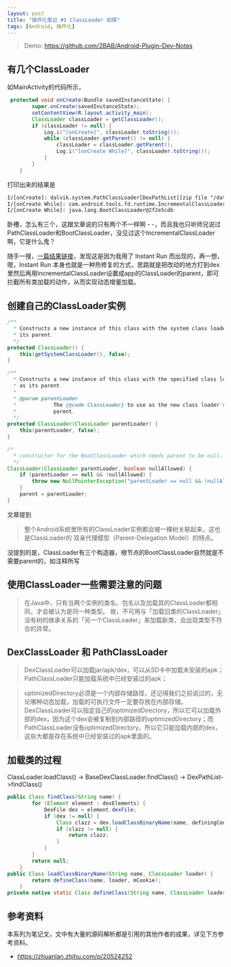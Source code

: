 ```yaml
---
layout: post
title: "插件化笔记 #1 ClassLoader 初探"
tags: [Android, 插件化]
---
```


> Demo: https://github.com/2BAB/Android-Plugin-Dev-Notes

## 有几个ClassLoader

如MainActivity的代码所示，

```java
 protected void onCreate(Bundle savedInstanceState) {
        super.onCreate(savedInstanceState);
        setContentView(R.layout.activity_main);
        ClassLoader classLoader = getClassLoader();
        if (classLoader != null) {
            Log.i("[onCreate]", classLoader.toString());
            while (classLoader.getParent() != null) {
                classLoader = classLoader.getParent();
                Log.i("[onCreate While]", classLoader.toString());
            }
        }
    }
```

打印出来的结果是

```xml
I/[onCreate]: dalvik.system.PathClassLoader[DexPathList[[zip file "/data/app/example.com.classloaderdemo-1/base.apk"],nativeLibraryDirectories=[/vendor/lib, /system/lib]]]
I/[onCreate While]: com.android.tools.fd.runtime.IncrementalClassLoader@1d4251ea
I/[onCreate While]: java.lang.BootClassLoader@2f2e5cdb
```

卧槽，怎么有三个，这跟文章说的只有两个不一样啊 - -，而且我也只听师兄说过PathClassLoader和BootClassLoader，没见过这个IncrementalClassLoader啊，它是什么鬼？

<!--more-->

随手一搜，[一篇结果链接](http://www.cnblogs.com/coding-way/p/5443718.html)，发现这是因为我用了 Instant Run 而出现的，再一想，嗯，Instant Run 本身也就是一种热修复的方式，思路就是把改动的地方打到dex里然后再用IncrementalClassLoader设置成app的ClassLoader的parent，即可拦截所有类加载的动作，从而实现动态增量加载。



## 创建自己的ClassLoader实例

```java
/**
  * Constructs a new instance of this class with the system class loader as
  * its parent.
  */
protected ClassLoader() {
    this(getSystemClassLoader(), false);
}

/**
  * Constructs a new instance of this class with the specified class loader
  * as its parent.
  *
  * @param parentLoader
  *            The {@code ClassLoader} to use as the new class loader's
  *            parent.
  */
protected ClassLoader(ClassLoader parentLoader) {
    this(parentLoader, false);
}

/*
  * constructor for the BootClassLoader which needs parent to be null.
  */
ClassLoader(ClassLoader parentLoader, boolean nullAllowed) {
    if (parentLoader == null && !nullAllowed) {
        throw new NullPointerException("parentLoader == null && !nullAllowed");
    }
    parent = parentLoader;
}
```

文章提到

> 整个Android系统里所有的ClassLoader实例都会被一棵树关联起来，这也是ClassLoader的 双亲代理模型（Parent-Delegation Model）的特点。

没提到的是，ClassLoader有三个构造器，根节点的BootClassLoader自然就是不需要parent的，如注释所写


## 使用ClassLoader一些需要注意的问题

> 在Java中，只有当两个实例的类名、包名以及加载其的ClassLoader都相同，才会被认为是同一种类型。
> 故，不可用与「加载旧类的ClassLoader」没有树的继承关系的「另一个ClassLoader」来加载新类，会出现类型不符合的异常。


## DexClassLoader 和 PathClassLoader

> DexClassLoader可以加载jar/apk/dex，可以从SD卡中加载未安装的apk；
  PathClassLoader只能加载系统中已经安装过的apk；

> optimizedDirectory必须是一个内部存储路径，还记得我们之前说过的，无论哪种动态加载，加载的可执行文件一定要存放在内部存储。DexClassLoader可以指定自己的optimizedDirectory，所以它可以加载外部的dex，因为这个dex会被复制到内部路径的optimizedDirectory；而PathClassLoader没有optimizedDirectory，所以它只能加载内部的dex，这些大都是存在系统中已经安装过的apk里面的。

## 加载类的过程

ClassLoader.loadClass() -> BaseDexClassLoader.findClass() -> DexPathList->findClass()

```java
public Class findClass(String name) {
        for (Element element : dexElements) {
            DexFile dex = element.dexFile;
            if (dex != null) {
                Class clazz = dex.loadClassBinaryName(name, definingContext);
                if (clazz != null) {
                    return clazz;
                }
            }
        }
        return null;
    }
public Class loadClassBinaryName(String name, ClassLoader loader) {
        return defineClass(name, loader, mCookie);
    }
private native static Class defineClass(String name, ClassLoader loader, int cookie);
```

## 参考资料

本系列为笔记文，文中有大量的源码解析都是引用的其他作者的成果，详见下方参考资料。

- https://zhuanlan.zhihu.com/p/20524252


